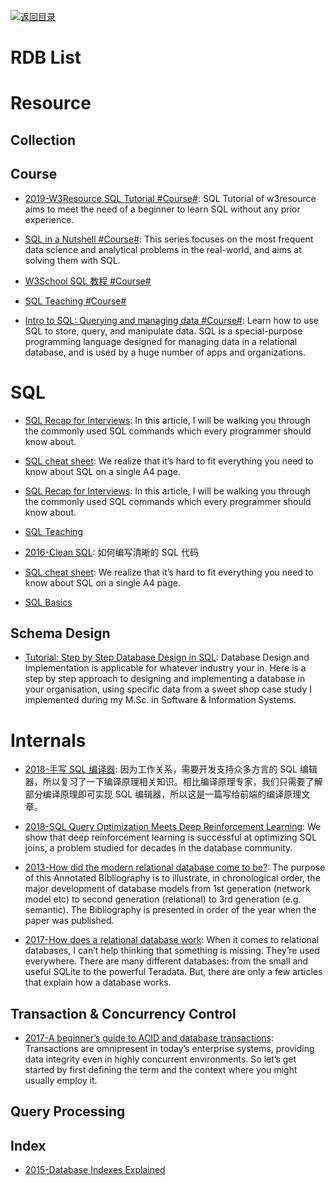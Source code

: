 [![返回目录](https://user-images.githubusercontent.com/5803001/38079637-ff0abcf0-3371-11e8-9b76-ad651620afc7.jpg)](https://github.com/wx-chevalier/Awesome-Lists)

# RDB List

# Resource

## Collection

## Course

- [2019-W3Resource SQL Tutorial #Course#](https://www.w3resource.com/sql/tutorials.php#HISTSQL): SQL Tutorial of w3resource aims to meet the need of a beginner to learn SQL without any prior experience.

- [SQL in a Nutshell #Course#](https://parg.co/U31): This series focuses on the most frequent data science and analytical problems in the real-world, and aims at solving them with SQL.

- [W3School SQL 教程 #Course#](https://wizardforcel.gitbooks.io/w3school-sql/content/part1.html)

- [SQL Teaching #Course#](https://www.sqlteaching.com/)

- [Intro to SQL: Querying and managing data #Course#](https://parg.co/Uxe): Learn how to use SQL to store, query, and manipulate data. SQL is a special-purpose programming language designed for managing data in a relational database, and is used by a huge number of apps and organizations.

# SQL

- [SQL Recap for Interviews](https://parg.co/bBs): In this article, I will be walking you through the commonly used SQL commands which every programmer should know about.

- [SQL cheat sheet](https://zeroturnaround.com/rebellabs/sql-cheat-sheet/): We realize that it’s hard to fit everything you need to know about SQL on a single A4 page.

- [SQL Recap for Interviews](https://parg.co/bBs): In this article, I will be walking you through the commonly used SQL commands which every programmer should know about.

- [SQL Teaching](https://www.sqlteaching.com/)

- [2016-Clean SQL](http://jonathansacramento.com/posts/20161119_clean_sql.html): 如何编写清晰的 SQL 代码

- [SQL cheat sheet](https://zeroturnaround.com/rebellabs/sql-cheat-sheet/): We realize that it’s hard to fit everything you need to know about SQL on a single A4 page.

- [SQL Basics](https://hgducharme.gitbooks.io/sql-basics/content/basic_syntax/README.html)

## Schema Design

- [Tutorial: Step by Step Database Design in SQL](https://www.linkedin.com/pulse/tutorial-step-database-design-sql-david-mccaldin): Database Design and Implementation is applicable for whatever industry your in. Here is a step by step approach to designing and implementing a database in your organisation, using specific data from a sweet shop case study I implemented during my M.Sc. in Software & Information Systems.

# Internals

- [2018-手写 SQL 编译器](https://parg.co/oXJ): 因为工作关系，需要开发支持众多方言的 SQL 编辑器，所以复习了一下编译原理相关知识。相比编译原理专家，我们只需要了解部分编译原理即可实现 SQL 编辑器，所以这是一篇写给前端的编译原理文章。

- [2018-SQL Query Optimization Meets Deep Reinforcement Learning](https://parg.co/d64): We show that deep reinforcement learning is successful at optimizing SQL joins, a problem studied for decades in the database community.

- [2013-How did the modern relational database come to be?](https://www.linkedin.com/pulse/how-did-modern-relational-database-come-david-mccaldin): The purpose of this Annotated Bibliography is to illustrate, in chronological order, the major development of database models from 1st generation (network model etc) to second generation (relational) to 3rd generation (e.g. semantic). The Bibliography is presented in order of the year when the paper was published.

- [2017-How does a relational database work](http://coding-geek.com/how-databases-work/): When it comes to relational databases, I can’t help thinking that something is missing. They’re used everywhere. There are many different databases: from the small and useful SQLite to the powerful Teradata. But, there are only a few articles that explain how a database works.

## Transaction & Concurrency Control

- [2017-A beginner’s guide to ACID and database transactions](http://6me.us/OzSh): Transactions are omnipresent in today’s enterprise systems, providing data integrity even in highly concurrent environments. So let’s get started by first defining the term and the context where you might usually employ it.

## Query Processing

## Index

- [2015-Database Indexes Explained](https://www.essentialsql.com/what-is-a-database-index/)
